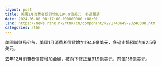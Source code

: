 ```yaml
---
layout: post
title: 美國1月消費者信貸增加194.9億美元　多過預期
date: 2024-03-08 08:17:00.000000000 +08:00
link: https://news.rthk.hk/rthk/ch/component/k2/1743649-20240308.htm
categories: rthk
---
```


美國聯儲局公布，美國1月消費者信貸增加194.9億美元，多過市場預期的92.5億美元。

去年12月消費者信貸增加金額，被向下修正至91.9億美元，前值156億美元。
